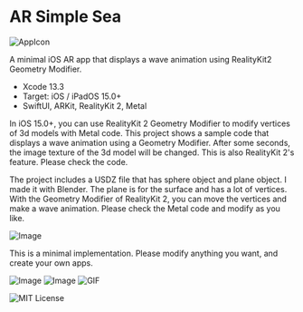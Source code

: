 # AR Simple Sea

![AppIcon](https://user-images.githubusercontent.com/66309582/158568276-cbe373af-9a0f-4048-802c-fdf2cc7ea63f.png)

A minimal iOS AR app that displays a wave animation using RealityKit2 Geometry Modifier.

- Xcode 13.3
- Target: iOS / iPadOS 15.0+
- SwiftUI, ARKit, RealityKit 2, Metal

In iOS 15.0+, you can use RealityKit 2 Geometry Modifier to modify vertices of 3d models with Metal code.
This project shows a sample code that displays a wave animation using a Geometry Modifier.
After some seconds, the image texture of the 3d model will be changed.
This is also RealityKit 2's feature. Please check the code.

The project includes a USDZ file that has sphere object and plane object. I made it with Blender.
The plane is for the surface and has a lot of vertices.
With the Geometry Modifier of RealityKit 2, you can move the vertices and make a wave animation.
Please check the Metal code and modify as you like.

![Image](https://user-images.githubusercontent.com/66309582/158714098-0cd5138d-052d-4914-b55f-9a8e424bc1d9.png)

This is a minimal implementation. Please modify anything you want, and create your own apps.

![Image](https://user-images.githubusercontent.com/66309582/158569315-dd4cf888-67e8-46c6-a14c-62ef2e7a32b7.png)
![Image](https://user-images.githubusercontent.com/66309582/158569339-116953f2-05d3-4bb7-8e04-9a95e6197baf.png)
![GIF](https://user-images.githubusercontent.com/66309582/158587060-be393a42-47f3-423f-8706-2198a59fb9a0.gif)

![MIT License](http://img.shields.io/badge/license-MIT-blue.svg?style=flat)

